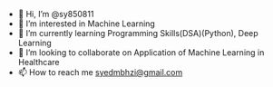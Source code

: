 - 👋 Hi, I’m @sy850811
- 👀 I’m interested in Machine Learning
- 🌱 I’m currently learning Programming Skills(DSA)(Python), Deep Learning
- 💞️ I’m looking to collaborate on Application of Machine Learning in Healthcare
- 📫 How to reach me syedmbhzi@gmail.com

<!---
sy850811/sy850811 is a ✨ special ✨ repository because its `README.md` (this file) appears on your GitHub profile.
You can click the Preview link to take a look at your changes.
--->
